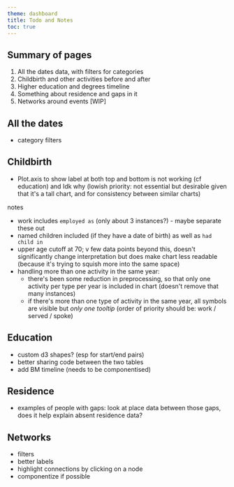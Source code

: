 ```yaml
---
theme: dashboard
title: Todo and Notes
toc: true
---
```



Summary of pages
------

1. All the dates data, with filters for categories
2. Childbirth and other activities before and after
3. Higher education and degrees timeline 
4. Something about residence and gaps in it 
6. Networks around events [WIP] 



All the dates
------------
 
- category filters


Childbirth
----------

- Plot.axis to show label at both top and bottom is not working (cf education) and Idk why (lowish priority: not essential but desirable given that it's a tall chart, and for consistency between similar charts)

notes

- work includes `employed as` (only about 3 instances?) - maybe separate these out
- named children included (if they have a date of birth) as well as `had child in`
- upper age cutoff at 70; v few data points beyond this, doesn't significantly change interpretation but does make chart less readable (because it's trying to squish more into the same space)
- handling more than one activity in the same year:
	- there's been some reduction in preprocessing, so that only one activity per type per year is included in chart (doesn't remove that many instances)
	- if there's more than one type of activity in the same year, all symbols are visible but *only one tooltip* (order of priority should be: work / served / spoke)


Education
--------

- custom d3 shapes? (esp for start/end pairs)
- better sharing code between the two tables 
- add BM timeline (needs to be componentised)


Residence
--------

- examples of people with gaps: look at place data between those gaps, does it help explain absent residence data? 


Networks
-------

- filters 
- better labels
- highlight connections by clicking on a node
- componentize if possible

